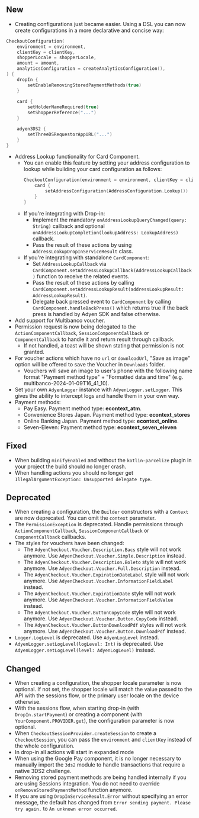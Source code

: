 [//]: # (This file will be used for the release notes on GitHub when publishing.)
[//]: # (Types of changes: `Breaking changes` `New` `Added` `Improved` `Changed` `Deprecated` `Removed` `Fixed`)
[//]: # (Example:)
[//]: # (## Added)
[//]: # ( - New payment method)
[//]: # (## Changed)
[//]: # ( - DropIn service's package changed from `com.adyen.dropin` to `com.adyen.dropin.services`)
[//]: # (## Deprecated)
[//]: # ( - Configurations public constructor are deprecated, please use each Configuration's builder to make a Configuration object)

## New
- Creating configurations just became easier. Using a DSL you can now create configurations in a more declarative and concise way:
```Kotlin
CheckoutConfiguration(
    environment = environment,
    clientKey = clientKey,
    shopperLocale = shopperLocale,
    amount = amount,
    analyticsConfiguration = createAnalyticsConfiguration(),
) {
    dropIn {
        setEnableRemovingStoredPaymentMethods(true)
    }
    
    card {
        setHolderNameRequired(true)
        setShopperReference("...")
    }

    adyen3DS2 {
        setThreeDSRequestorAppURL("...")
    }
}
```
- Address Lookup functionality for Card Component. 
  - You can enable this feature by setting your address configuration to lookup while building your card configuration as follows:
    ```kotlin
    CheckoutConfiguration(environment = environment, clientKey = clientKey) {
        card {
            setAddressConfiguration(AddressConfiguration.Lookup())
        }
    }
    ```
  - If you're integrating with Drop-in:
    - Implement the mandatory `onAddressLookupQueryChanged(query: String)` callback and optional `onAddressLookupCompletion(lookupAddress: LookupAddress)` callback.
    - Pass the result of these actions by using `AddressLookupDropInServiceResult` class.
  - If you're integrating with standalone `CardComponent`:
    - Set `AddressLookupCallback` via `CardComponent.setAddressLookupCallback(AddressLookupCallback)` function to receive the related events.
    - Pass the result of these actions by calling `CardComponent.setAddressLookupResult(addressLookupResult: AddressLookupResult)`.
    - Delegate back pressed event to `CardComponent` by calling `CardComponent.handleBackPress()` which returns true if the back press is handled by Adyen SDK and false otherwise.
- Add support for Multibanco voucher.
- Permission request is now being delegated to the `ActionComponentCallback`, `SessionComponentCallback` or `ComponentCallback` to handle it and return result through callback.
  - If not handled, a toast will be shown stating that permission is not granted.
- For voucher actions which have no `url` or `downloadUrl`, "Save as image" option will be offered to save the Voucher in `Downloads` folder.
  - Vouchers will save an image to user's phone with the following name format "Payment method type" + "Formatted data and time" (e.g. multibanco-2024-01-09T16_41_10).
- Set your own `AdyenLogger` instance with `AdyenLogger.setLogger`. This gives the ability to intercept logs and handle them in your own way.
- Payment methods:
  - Pay Easy. Payment method type: **econtext_atm**.
  - Convenience Stores Japan. Payment method type: **econtext_stores**
  - Online Banking Japan. Payment method type: **econtext_online**.
  - Seven-Eleven: Payment method type: **econtext_seven_eleven**

## Fixed
- When building `minifyEnabled` and without the `kotlin-parcelize` plugin in your project the build should no longer crash.
- When handling actions you should no longer get `IllegalArgumentException: Unsupported delegate type`.

## Deprecated
- When creating a configuration, the `Builder` constructors with a `Context` are now deprecated. You can omit the `context` parameter.
- The `PermissionException` is deprecated. Handle permissions through `ActionComponentCallback`, `SessionComponentCallback` or `ComponentCallback` callbacks.
- The styles for vouchers have been changed:
  - The `AdyenCheckout.Voucher.Description.Bacs` style will not work anymore. Use `AdyenCheckout.Voucher.Simple.Description` instead.
  - The `AdyenCheckout.Voucher.Description.Boleto` style will not work anymore. Use `AdyenCheckout.Voucher.Full.Description` instead.
  - The `AdyenCheckout.Voucher.ExpirationDateLabel` style will not work anymore. Use `AdyenCheckout.Voucher.InformationFieldLabel` instead.
  - The `AdyenCheckout.Voucher.ExpirationDate` style will not work anymore. Use `AdyenCheckout.Voucher.InformationFieldValue` instead.
  - The `AdyenCheckout.Voucher.ButtonCopyCode` style will not work anymore. Use `AdyenCheckout.Voucher.Button.CopyCode` instead.
  - The `AdyenCheckout.Voucher.ButtonDownloadPdf` styles will not work anymore. Use `AdyenCheckout.Voucher.Button.DownloadPdf` instead.
- `Logger.LogLevel` is deprecated. Use `AdyenLogLevel` instead.
- `AdyenLogger.setLogLevel(logLevel: Int)` is deprecated. Use `AdyenLogger.setLogLevel(level: AdyenLogLevel)` instead.

## Changed
- When creating a configuration, the shopper locale parameter is now optional. If not set, the shopper locale will match the value passed to the API with the sessions flow, or the primary user locale on the device otherwise.
- With the sessions flow, when starting drop-in (with `DropIn.startPayment`) or creating a component (with `YourComponent.PROVIDER.get`), the configuration parameter is now optional.
- When `CheckoutSessionProvider.createSession` to create a `CheckoutSession`, you can pass the `environment` and `clientKey` instead of the whole configuration.
- In drop-in all actions will start in expanded mode
- When using the Google Pay component, it is no longer necessary to manually import the `3ds2` module to handle transactions that require a native 3DS2 challenge. 
- Removing stored payment methods are being handled internally if you are using Sessions integration. You do not need to override `onRemoveStoredPaymentMethod` function anymore.
- If you are using `DropInServiceResult.Error` without specifying an error message, the default has changed from `Error sending payment. Please try again.` to `An unknown error occurred`.
